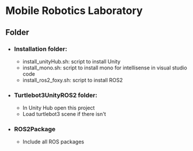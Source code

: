 # Mobile Robotics Laboratory

## Folder

- ###  Installation folder:
    - install_unityHub.sh: script to install Unity
    - install_mono.sh: script to install mono for intellisense in visual studio code
    - install_ros2_foxy.sh: script to install ROS2
- ### Turtlebot3UnityROS2 folder:
    - In Unity Hub open this project
    - Load turtlebot3 scene if there isn't
- ### ROS2Package 
    - Include all ROS packages
